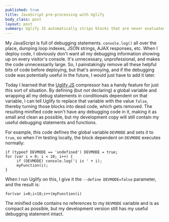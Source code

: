 ```yaml
--- 
published: true
title: JavaScript pre-processing with Uglify
body_class: post
layout: post
summary: Uglify JS automatically strips blocks that are never evaluated. You can take advantage of this to remove debug statements when minifying your javascript.
---
```


My JavaScript is full of debugging statements. `console.log()` all over the place, dumping loop indexes, JSON strings, AJAX responses, etc. When I deploy code, I obviously don't want all my debugging information showing up on every visitor's console. It's unnecessary, unprofessional, and makes the code unnecessarily large. So, I painstakingly remove all these helpful bits of code before deploying, but that's annoying, and if the debugging code was potentially useful in the future, I would just have to add it later.

Today I learned that the [Uglify JS][1] compressor has a handy feature for just this sort of situation. By defining (but *not* declaring) a global variable and wrapping all my debug statements in conditionals dependent on that variable, I can tell Uglify to replace that variable with the value `false`, thereby turning those blocks into dead code, which gets removed. The resulting minified code won't have any debugging code in it, making it as small and clean as possible, but my development copy will still contain my useful debugging statements and functions.

For example, this code defines the global variable `DEVMODE` and sets it to `true`, so when I'm testing locally, the block dependent on `DEVMODE` executes normally:

    if (typeof DEVMODE == 'undefined') DEVMODE = true;
    for (var i = 0; i < 10; i++) {
         if (DEVMODE) console.log('i is ' + i);
         myFunction(i);
    }

When I run Uglify on this, I give it the `--define DEVMODE=false` parameter, and the result is:

    for(var i=0;i<10;i++)myFunction(i)

The minified code contains no references to my `DEVMODE` variable and is as compact as possible, but my development version still has my useful debugging statement intact.

 [1]: https://github.com/mishoo/UglifyJS "Uglify JS -- a JavaScript parser/compressor/beautifier"
